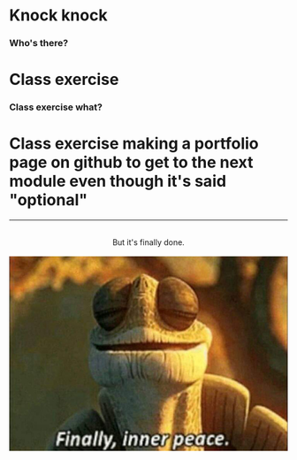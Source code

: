 # Knock knock
### Who's there?
# Class exercise
### Class exercise what?
# Class exercise making a portfolio page on github to get to the next module even though it's said "optional"

***
<br>
<center>But it's finally done.</center>
<br>
<center><img src="/assets/img/done.jpg"/></center>
